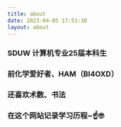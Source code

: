 ```yaml
---
title: about
date: 2023-04-05 17:53:30
layout: about
---
```

### SDUW 计算机专业25届本科生

### 前化学爱好者、HAM（BI4OXD）

### 还喜欢术数、书法

### 在这个网站记录学习历程~☝️🤓



